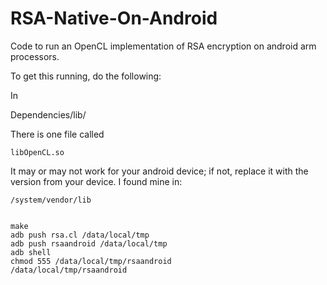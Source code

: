 # RSA-Native-On-Android
Code to run an OpenCL implementation of RSA encryption on android arm processors.

To get this running, do the following:

In 

Dependencies/lib/


There is one file called 

    libOpenCL.so
It may or may not work for your android device; if not, replace it with the version from your device.
I found mine in:

    /system/vendor/lib


    make
    adb push rsa.cl /data/local/tmp
    adb push rsaandroid /data/local/tmp
    adb shell
    chmod 555 /data/local/tmp/rsaandroid
    /data/local/tmp/rsaandroid
